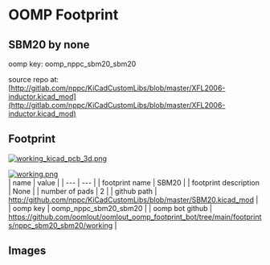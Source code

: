 # OOMP Footprint  
## SBM20  by none  
  
oomp key: oomp_nppc_sbm20_sbm20  
  
source repo at: [http://gitlab.com/nppc/KiCadCustomLibs/blob/master/XFL2006-inductor.kicad_mod](http://gitlab.com/nppc/KiCadCustomLibs/blob/master/XFL2006-inductor.kicad_mod)  
## Footprint  
  
[![working_kicad_pcb_3d.png](working_kicad_pcb_3d_600.png)](working_kicad_pcb_3d.png)  
  
[![working.png](working_600.png)](working.png)  
| name | value | 
| --- | --- | 
| footprint name | SBM20 | 
| footprint description | None | 
| number of pads | 2 | 
| github path | http://github.com/nppc/KiCadCustomLibs/blob/master/SBM20.kicad_mod | 
| oomp key | oomp_nppc_sbm20_sbm20 | 
| oomp bot github | https://github.com/oomlout/oomlout_oomp_footprint_bot/tree/main/footprints/nppc_sbm20_sbm20/working | 
## Images  
